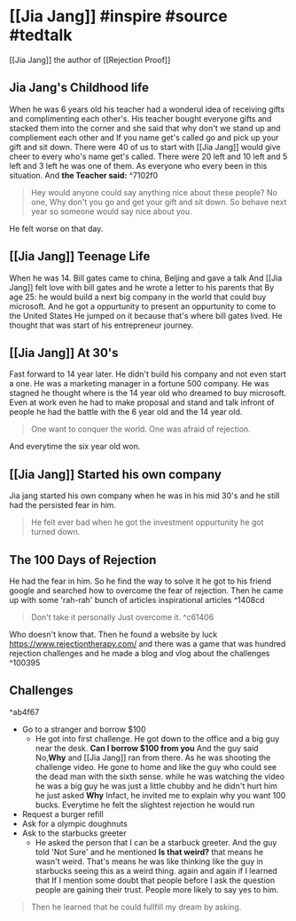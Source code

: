 # [[Jia Jang]] #inspire #source #tedtalk

[[Jia Jang]] the author of [[Rejection Proof]] 

## Jia Jang's Childhood life
When he was 6 years old his teacher had a wonderul idea of receiving gifts and complimenting each other's. His teacher bought everyone gifts and stacked them into the corner and she said that why don't we stand up and compliement each other
and If you name get's called go and pick up your gift and sit down. There were 40 of us to start with [[Jia Jang]] would give cheer to every who's name get's called. There were 20 left and 10 left and 5 left and 3 left he was one of them. As everyone who every been in this situation. And **the Teacher said:** ^7102f0
> Hey would anyone could say anything nice about these people? No one, Why don't you go and get your gift and sit down. So behave next year so someone would say nice about you.
>> 
He felt worse on that day.

## [[Jia Jang]] Teenage Life
When he was 14. Bill gates came to china, Beljing and gave a talk And [[Jia Jang]] felt love with bill gates and he wrote a letter to his parents that By age 25: he would build a next big company in the world that could buy microsoft. And he got a oppurtunity to present an oppurtunity to come to the United States He jumped on it because that's where bill gates lived. He thought that was start of his entrepreneur journey.

## [[Jia Jang]] At 30's
Fast forward to 14 year later. He didn't build his company and not even start a one. He was a marketing manager in a fortune 500 company. He was stagned he thought where is the 14 year old who dreamed to buy microsoft. Even at work even he had to make proposal and stand and talk infront of people he had the battle with the 6 year old and the 14 year old.
> One want to conquer the world. One was afraid of rejection.

And everytime the six year old won. 

## [[Jia Jang]] Started his own company
Jia jang started his own company when he was in his mid 30's and he still had the persisted fear in him.
> He felt ever bad when he got the investment oppurtunity he got turned down.

## The 100 Days of Rejection
He had the fear in him. So he find the way to solve it he got to his friend google and searched how to overcome the fear of rejection. Then he came up with some 'rah-rah' bunch of articles inspirational articles ^1408cd
> Don't take it personally Just overcome it. ^c61406

Who doesn't know that.
Then he found a website by luck https://www.rejectiontherapy.com/ and there was a game that was hundred rejection challenges and he made a blog and vlog about the challenges ^100395

## Challenges

^ab4f67

- Go to a stranger and borrow $100
	- He got into first challenge. He got down to the office and a big guy near the desk. **Can I borrow $100 from you** And the guy said No,**Why** and [[Jia Jang]] ran from there. As he was shooting the challenge video. He gone to home and like the guy who could see the dead man with the sixth sense. while he was watching the video he was a big guy he was just a little chubby and he didn't hurt him he just asked **Why** Infact, he invited me to explain why you want 100 bucks. Everytime he felt the slightest rejection he would run 
- Request a burger refill 
- Ask for a olympic doughnuts 
- Ask to the starbucks greeter
	- He asked the person that I can be a starbuck greeter. And the guy told 'Not Sure' and he mentioned **Is that weird?** that means he wasn't weird.
That's means he was like thinking like the guy in starbucks seeing this as a weird thing. again and again if I learned that If I mention some doubt that people before I ask the question people are gaining their trust. People more likely to say yes to him.

> Then he learned that he could fullfill my dream by asking.

